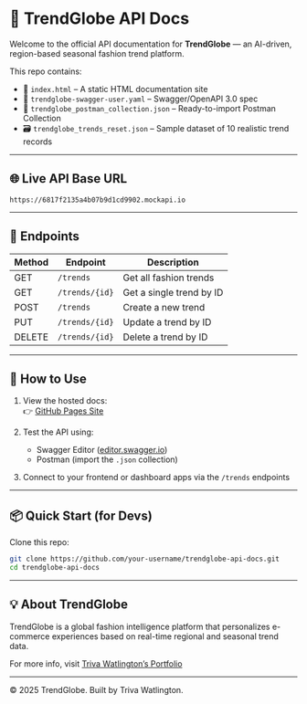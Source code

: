 
# 🧭 TrendGlobe API Docs

Welcome to the official API documentation for **TrendGlobe** — an AI-driven, region-based seasonal fashion trend platform.

This repo contains:
- 📄 `index.html` – A static HTML documentation site
- 📘 `trendglobe-swagger-user.yaml` – Swagger/OpenAPI 3.0 spec
- 🧪 `trendglobe_postman_collection.json` – Ready-to-import Postman Collection
- 🗃️ `trendglobe_trends_reset.json` – Sample dataset of 10 realistic trend records

---

## 🌐 Live API Base URL

```
https://6817f2135a4b07b9d1cd9902.mockapi.io
```

---

## 🚀 Endpoints

| Method | Endpoint         | Description                  |
|--------|------------------|------------------------------|
| GET    | `/trends`        | Get all fashion trends       |
| GET    | `/trends/{id}`   | Get a single trend by ID     |
| POST   | `/trends`        | Create a new trend           |
| PUT    | `/trends/{id}`   | Update a trend by ID         |
| DELETE | `/trends/{id}`   | Delete a trend by ID         |

---

## 🔧 How to Use

1. View the hosted docs:  
   👉 [GitHub Pages Site](https://your-username.github.io/trendglobe-api-docs/)

2. Test the API using:
   - Swagger Editor ([editor.swagger.io](https://editor.swagger.io))
   - Postman (import the `.json` collection)

3. Connect to your frontend or dashboard apps via the `/trends` endpoints

---

## 📦 Quick Start (for Devs)

Clone this repo:

```bash
git clone https://github.com/your-username/trendglobe-api-docs.git
cd trendglobe-api-docs
```

---

## 💡 About TrendGlobe

TrendGlobe is a global fashion intelligence platform that personalizes e-commerce experiences based on real-time regional and seasonal trend data.

For more info, visit [Triva Watlington’s Portfolio](https://www.trivawatlington.com)

---

© 2025 TrendGlobe. Built by Triva Watlington.
